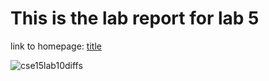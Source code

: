 # This is the lab report for lab 5

  link to homepage: [title](https://yangwestyyy21.github.io/cse15l-lab-reports/index.html)
  
  ![cse15lab10diffs](https://user-images.githubusercontent.com/33038975/157772217-814ad966-c9c4-47b5-b77d-e0def0bae71d.png)

